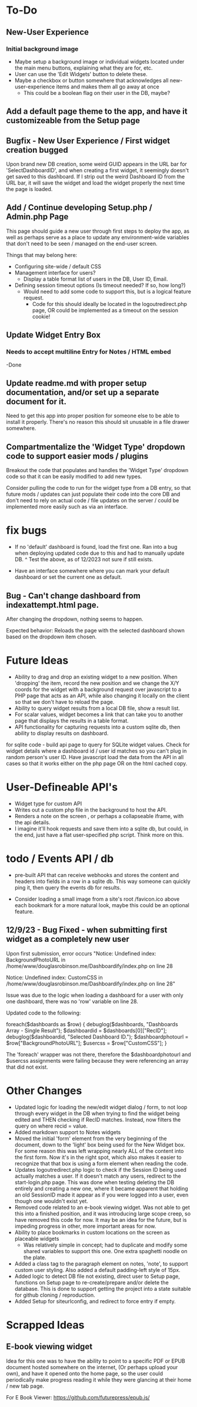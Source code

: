 # To-Do

## New-User Experience

### Initial background image

* Maybe setup a background image or individual widgets located under the main menu buttons, explaining what they are for, etc. 
* User can use the 'Edit Widgets' button to delete these. 
* Maybe a checkbox or button somewhere that acknowledges all new-user-experience items and makes them all go away at once
	* This could be a boolean flag on their user in the DB, maybe? 


## Add a default page theme to the app, and have it customizeable from the Setup page


## Bugfix - New User Experience / First widget creation bugged
Upon brand new DB creation, some weird GUID appears in the URL bar for 'SelectDashboardID', and when creating a first widget, it seemingly doesn't get saved to this dashboard. 
If I strip out the weird Dashboard ID from the URL bar, it will save the widget and load the widget properly the next time the page is loaded. 

## Add / Continue developing Setup.php / Admin.php Page
This page should guide a new user through first steps to deploy the app, as well as perhaps serve as a place to update any environment-wide variables that don't need to be seen / managed on the end-user screen. 

Things that may belong here: 

* Configuring site-wide / default CSS
* Management interface for users? 
	* Display a table format list of users in the DB, User ID, Email.
* Defining session timeout options (Is timeout needed? If so, how long?)
    * Would need to add some code to support this, but is a logical feature request.
		* Code for this should ideally be located in the logoutredirect.php page, OR could be implemented as a timeout on the session cookie!




## Update Widget Entry Box

### Needs to accept multiline Entry for Notes / HTML embed
-Done


## Update readme.md with proper setup documentation, and/or set up a separate document for it.

Need to get this app into proper position for someone else to be able to install it properly. There's no reason this should sit unusable in a file drawer somewhere.

## Compartmentalize the 'Widget Type' dropdown code to support easier mods / plugins

Breakout the code that populates and handles the 'Widget Type' dropdown code so that it can be easily modified to add new types. 

Consider pulling the code to run for the widget type from a DB entry, so that future mods / updates can just populate their code into the core DB and don't need to rely on actual code / file updates on the server / could be implemented more easily such as via an interface. 

# fix bugs

- If no 'default' dashboard is found, load the first one. Ran into a bug when deploying updated code due to this and had to manually update DB.
^ Test the above, as of 12/2023 not sure if still exists.


- Have an interface somewhere where you can mark your default dashboard or set the current one as default. 



## Bug - Can't change dashboard from indexattempt.html page. 

After changing the dropdown, nothing seems to happen.

Expected behavior: Reloads the page with the selected dashboard shown based on the dropdown item chosen. 

# Future Ideas

- Ability to drag and drop an existing widget to a new position. When 'dropping' the item, record the new position and we change the X/Y coords for the widget with a background request over javascript to a PHP page that acts as an API, while also changing it locally on the client so that we don't have to reload the page. 
- Ability to query widget results from a local DB file, show a result list. 
- For scalar values, widget becomes a link that can take you to another page that displays the results in a table format. 
- API functionality for capturing requests into a custom sqlite db, then ability to display results on dashboard. 

for sqlite code - build api page to query for SQLite widget values.
Check for widget details where a dashboard id / user id matches so you can't plug in random person's user ID. 
Have javascript load the data from the API in all cases so that it works either on the php page OR on the html cached copy.



# User-Defineable API's
- Widget type for custom API
- Writes out a custom php file in the background to host the API. 
- Renders a note on the screen , or perhaps a collapseable iframe, with the api details.
- I imagine it'll hook requests and save them into a sqlite db, but could, in the end, just have a flat user-specified php script. Think more on this.

# todo / Events API / db

- pre-built API that can receive webhooks and stores the content and headers into fields in a row in a sqlite db. This way someone can quickly ping it, then query the events db for results. 

- Consider loading a small image from a site's root /favicon.ico above each bookmark for a more natural look, maybe this could be an optional feature.

## 12/9/23 - Bug Fixed - when submitting first widget as a completely new user 
Upon first submission, error occurs 
"Notice: Undefined index: BackgroundPhotoURL in /home/www/douglasrobinson.me/Dashboardify/index.php on line 28

Notice: Undefined index: CustomCSS in /home/www/douglasrobinson.me/Dashboardify/index.php on line 28" 

Issue was due to the logic when loading a dashboard for a user with only one dashboard, there was no 'row' variable on line 28. 

Updated code to the following: 

foreach($dashboards as $row) {
							debuglog($dashboards, "Dashboards Array - Single Result"); 
							$dashboardid = $dashboards[0]["RecID"]; 
							debuglog($dashboardid, "Selected Dashboard ID."); 
							$dashboardphotourl = $row["BackgroundPhotoURL"]; 
							$usercss = $row["CustomCSS"];
						}

The 'foreach' wrapper was not there, therefore the $dashboardphotourl and $usercss assignments were failing because they were referencing an array that did not exist. 


# Other Changes
* Updated logic for loading the new/edit widget dialog / form, to not loop through every widget in the DB when trying to find the widget being edited and THEN checking if RecID matches. Instead, now filters the query on where recid = value. 
* Added markdown support to Notes widgets
* Moved the initial 'form' element from the very beginning of the document, down to the 'light' box being used for the New Widget box. For some reason this was left wrapping nearly ALL of the content into the first form. Now it's in the right spot, which also makes it easier to recognize that that box is using a form element when reading the code. 
* Updates logoutredirect.php logic to check if the Session ID being used actually matches a user. If it doesn't match any users, redirect to the start-login.php page. This was done when testing deleting the DB entirely and creating a new one, where it became apparent that holding an old SessionID made it appear as if you were logged into a user, even though one wouldn't exist yet. 
* Removed code related to an e-book viewing widget. Was not able to get this into a finished position, and it was introducing large scope creep, so have removed this code for now. It may be an idea for the future, but is impeding progress in other, more important areas for now. 
* Ability to place bookmarks in custom locations on the screen as placeable widgets
	* Was relatively simple in concept; had to duplicate and modify some shared variables to support this one. One extra spaghetti noodle on the plate. 
* Added a class tag to the paragraph element on notes, 'note', to support custom user styling. Also added a default padding-left style of 15px. 
* Added logic to detect DB file not existing, direct user to Setup page, functions on Setup page to re-create/prepare and/or delete the database. This is done to support getting the project into a state suitable for github cloning / reproduction. 
* Added Setup for siteurlconfig, and redirect to force entry if empty.


# Scrapped Ideas

## E-book viewing widget

Idea for this one was to have the ability to point to a specific PDF or EPUB document hosted somewhere on the internet, (Or perhaps upload your own), and have it opened onto the home page, so the user could periodically make progress reading it while they were glancing at their home / new tab page. 

For E Book Viewer: 
https://github.com/futurepress/epub.js/
